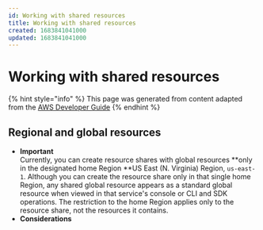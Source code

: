 ```yaml
---
id: Working with shared resources
title: Working with shared resources
created: 1683841041000
updated: 1683841041000
---
```

# Working with shared resources

{% hint style="info" %}
This page was generated from content adapted from the [AWS Developer Guide](https://github.com/awsdocs/aws-resource-access-manager-user-guide.git)
{% endhint %}

## Regional and global resources

- **Important**  
Currently, you can create resource shares with global resources **only in the designated home Region **US East \(N\. Virginia\) Region, `us-east-1`\. Although you can create the resource share only in that single home Region, any shared global resource appears as a standard global resource when viewed in that service's console or CLI and SDK operations\. The restriction to the home Region applies only to the resource share, not the resources it contains\.
- **Considerations**


